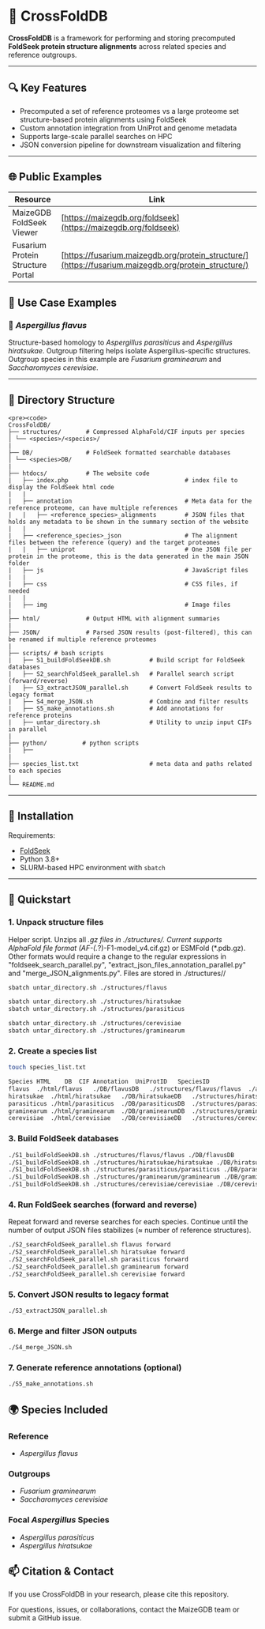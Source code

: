 # 🧬 CrossFoldDB
**CrossFoldDB** is a framework for performing and storing precomputed **FoldSeek protein structure alignments** across related species and reference outgroups. 

---

## 🔍 Key Features

- Precomputed a set of reference proteomes vs a large proteome set structure-based protein alignments using FoldSeek
- Custom annotation integration from UniProt and genome metadata
- Supports large-scale parallel searches on HPC
- JSON conversion pipeline for downstream visualization and filtering

---

## 🌐 Public Examples

| Resource        | Link                                                                 |
|----------------|----------------------------------------------------------------------|
| MaizeGDB FoldSeek Viewer | [https://maizegdb.org/foldseek](https://maizegdb.org/foldseek) |
| Fusarium Protein Structure Portal | [https://fusarium.maizegdb.org/protein_structure/](https://fusarium.maizegdb.org/protein_structure/) |


## 🧪 Use Case Examples

### 🦠 *Aspergillus flavus*

Structure-based homology to *Aspergillus parasiticus* and *Aspergillus hiratsukae*. Outgroup filtering helps isolate Aspergillus-specific structures.  Outgroup species in this example are *Fusarium graminearum* and *Saccharomyces cerevisiae*.

---

## 📁 Directory Structure


```text
<pre><code>
CrossFoldDB/
├── structures/       # Compressed AlphaFold/CIF inputs per species
│ └── <species>/<species>/
|
├── DB/               # FoldSeek formatted searchable databases
│ └── <species>DB/
|
├── htdocs/           # The website code
|   ├── index.php                                 # index file to display the FoldSeek html code
|   |
|   ├── annotation                                # Meta data for the reference proteome, can have multiple references
|   |   ├── <reference_species>_alignments        # JSON files that holds any metadata to be shown in the summary section of the website
|   |
|   ├── <reference_species>_json                  # The alignment files between the reference (query) and the target proteomes
|   |   ├── uniprot                               # One JSON file per protein in the proteome, this is the data generated in the main JSON folder
|   ├── js                                        # JavaScript files
|   | 
|   ├── css                                       # CSS files, if needed
|   | 
|   ├── img                                       # Image files
|
├── html/             # Output HTML with alignment summaries
|
├── JSON/             # Parsed JSON results (post-filtered), this can be renamed if multiple reference proteomes
|
├── scripts/ # bash scripts
|   ├── S1_buildFoldSeekDB.sh           # Build script for FoldSeek databases
|   ├── S2_searchFoldSeek_parallel.sh   # Parallel search script (forward/reverse)
|   ├── S3_extractJSON_parallel.sh      # Convert FoldSeek results to legacy format
|   ├── S4_merge_JSON.sh                # Combine and filter results
|   ├── S5_make_annotations.sh          # Add annotations for reference proteins
|   ├── untar_directory.sh              # Utility to unzip input CIFs in parallel
|
├── python/          # python scripts
|   ├──
|
├── species_list.txt                    # meta data and paths related to each species   
|
└── README.md
```


---

## 🧰 Installation

Requirements:

- [FoldSeek](https://github.com/steineggerlab/foldseek)
- Python 3.8+
- SLURM-based HPC environment with `sbatch`

---

## 🚀 Quickstart

### 1. Unpack structure files
Helper script.  Unzips all *.gz files in ./structures/<species>. Current supports AlphaFold file format (AF-(.*?)-F1-model_v4.cif.gz) or ESMFold (*.pdb.gz). Other formats would require a change to the regular expressions in "foldseek_search_parallel.py", "extract_json_files_annotation_parallel.py" and "merge_JSON_alignments.py". Files are stored in ./structures/<species>/<species>

```bash
sbatch untar_directory.sh ./structures/flavus

sbatch untar_directory.sh ./structures/hiratsukae
sbatch untar_directory.sh ./structures/parasiticus

sbatch untar_directory.sh ./structures/cerevisiae
sbatch untar_directory.sh ./structures/graminearum
```

### 2. Create a species list
```bash
touch species_list.txt

Species	HTML	DB	CIF	Annotation	UniProtID	SpeciesID
flavus	./html/flavus	./DB/flavusDB	./structures/flavus/flavus	./annotation/flavus.tsv	UP000596276	332952
hiratsukae	./html/hiratsukae	./DB/hiratsukaeDB	./structures/hiratsukae/hiratsukae	./annotation/hiratsukae.tsv	UP000630445	1194566
parasiticus	./html/parasiticus	./DB/parasiticusDB	./structures/parasiticus/parasiticus	./annotation/parasiticus.tsv	UP000326532	5067
graminearum	./html/graminearum	./DB/graminearumDB	./structures/graminearum/graminearum	./annotation/graminearum.tsv	UP000070720	229533
cerevisiae	./html/cerevisiae	./DB/cerevisiaeDB	./structures/cerevisiae/cerevisiae	./annotation/cerevisiae.tsv	UP000070720	229533
```


### 3. Build FoldSeek databases
```bash
./S1_buildFoldSeekDB.sh ./structures/flavus/flavus ./DB/flavusDB
./S1_buildFoldSeekDB.sh ./structures/hiratsukae/hiratsukae ./DB/hiratsukaeDB
./S1_buildFoldSeekDB.sh ./structures/parasiticus/parasiticus ./DB/parasiticusDB
./S1_buildFoldSeekDB.sh ./structures/graminearum/graminearum ./DB/graminearumDB
./S1_buildFoldSeekDB.sh ./structures/cerevisiae/cerevisiae ./DB/cerevisiaeDB
```

### 4. Run FoldSeek searches (forward and reverse)
Repeat forward and reverse searches for each species. Continue until the number of output JSON files stabilizes (≈ number of reference structures).
```bash
./S2_searchFoldSeek_parallel.sh flavus forward
./S2_searchFoldSeek_parallel.sh hiratsukae forward
./S2_searchFoldSeek_parallel.sh parasiticus forward
./S2_searchFoldSeek_parallel.sh graminearum forward
./S2_searchFoldSeek_parallel.sh cerevisiae forward
```

### 5. Convert JSON results to legacy format
```bash
./S3_extractJSON_parallel.sh
```

### 6. Merge and filter JSON outputs
```bash
./S4_merge_JSON.sh
```

### 7. Generate reference annotations (optional)
```bash
./S5_make_annotations.sh 
```
## 🌍 Species Included


### Reference 
- *Aspergillus flavus*

### Outgroups
- *Fusarium graminearum*
- *Saccharomyces cerevisiae*

### Focal *Aspergillus* Species
- *Aspergillus parasiticus*
- *Aspergillus hiratsukae*

## 📫 Citation & Contact
If you use CrossFoldDB in your research, please cite this repository.

For questions, issues, or collaborations, contact the MaizeGDB team or submit a GitHub issue.


